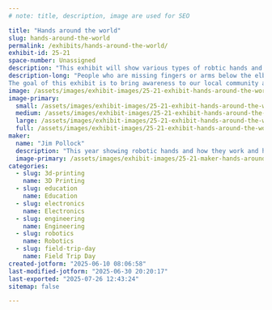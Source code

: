 ```yaml
---
# note: title, description, image are used for SEO

title: "Hands around the world"
slug: hands-around-the-world
permalink: /exhibits/hands-around-the-world/
exhibit-id: 25-21
space-number: Unassigned
description: "This exhibit will show various types of robtic hands and how to make them."
description-long: "People who are missing fingers or arms below the elbow can benefit from 3D printed devices. They are especially helpful for children who do not normally have the option of traditional prosthetic device either due to cost, time, or due to the uniqueness of their limb difference. 
The goal of this exhibit is to bring awareness to our local community and demonstrate various hands you can build and other hand projects including a AI hand"
image: /assets/images/exhibit-images/25-21-exhibit-hands-around-the-world-screenshot-2025-06-30-120824-large.png
image-primary: 
  small: /assets/images/exhibit-images/25-21-exhibit-hands-around-the-world-screenshot-2025-06-30-120824-small.png
  medium: /assets/images/exhibit-images/25-21-exhibit-hands-around-the-world-screenshot-2025-06-30-120824-medium.png
  large: /assets/images/exhibit-images/25-21-exhibit-hands-around-the-world-screenshot-2025-06-30-120824-large.png
  full: /assets/images/exhibit-images/25-21-exhibit-hands-around-the-world-screenshot-2025-06-30-120824-full.png
maker: 
  name: "Jim Pollock"
  description: "This year showing robotic hands and how they work and how to get involved in making them for the under servered population. Of course there will be a robotic gumball machine involved somewere :)"
  image-primary: /assets/images/exhibit-images/25-21-maker-hands-around-the-world-under-construction-medium.png
categories: 
  - slug: 3d-printing
    name: 3D Printing
  - slug: education
    name: Education
  - slug: electronics
    name: Electronics
  - slug: engineering
    name: Engineering
  - slug: robotics
    name: Robotics
  - slug: field-trip-day
    name: Field Trip Day
created-jotform: "2025-06-10 08:06:58"
last-modified-jotform: "2025-06-30 20:20:17"
last-exported: "2025-07-26 12:43:24"
sitemap: false

---
```

